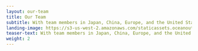 ```yaml
---
layout: our-team
title: Our Team
subtitle: With team members in Japan, China, Europe, and the United States, we are a team of fishery and seafood market experts — fishermen, scientists, entrepreneurs, and conservationists.
landing-image: https://s3-us-west-2.amazonaws.com/staticassets.oceanoutcomes.org/rollover+images/our-team-hover.jpg
teaser-text: With team members in Japan, China, Europe, and the United States, we are a team of fishery and seafood market experts — fishermen, scientists, entrepreneurs, and conservationists.
weight: 2
---
```

